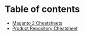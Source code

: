 # Table of contents

* [Magento 2 Cheatsheets](README.md)
* [Product Repository Cheatsheet](product-repository-cheatsheet.md)


